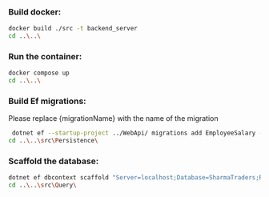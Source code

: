 ﻿### Build docker: 
```bash
docker build ./src -t backend_server
cd ..\..\
```

### Run the container: 
```bash
docker compose up
cd ..\..\
```

### Build Ef migrations:
Please replace {migrationName} with the name of the migration
```bash
 dotnet ef --startup-project ../WebApi/ migrations add EmployeeSalary --context WriteDatabaseContext
cd ..\..\src\Persistence\
```

### Scaffold the database:
```bash
dotnet ef dbcontext scaffold "Server=localhost;Database=SharmaTraders;Port=5432;User ID=postgres;Password=postgres;" Npgsql.EntityFrameworkCore.PostgreSQL --force
cd ..\..\src\Query\
```


